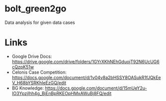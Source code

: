 # bolt_green2go
Data analysis for given data cases

# Links
- Google Drive Docs: https://drive.google.com/drive/folders/1GYrXKhNEhGduojT92N6UcUG6cQzpK51w
- Celonis Case Competition: https://docs.google.com/document/d/1v04v8a2bHSSY8OASukR1fJQkEeV_H68bYSRKhIeEzGQ/edit
- BG Knowledge: https://docs.google.com/document/d/15mUeY2u-lO3Ypzjlhh4g_BjEnBpRKEOpHMxAWuBj8FQ/edit
